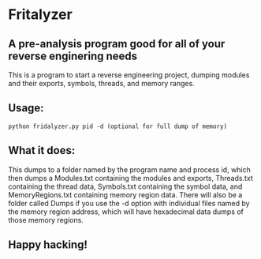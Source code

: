 # Fritalyzer
## A pre-analysis program good for all of your reverse enginering needs

This is a program to start a reverse engineering project, dumping modules and their exports, symbols, threads, and memory ranges.

## Usage:
```python fridalyzer.py pid -d (optional for full dump of memory)```

## What it does:
This dumps to a folder named by the program name and process id, which then dumps a Modules.txt containing the modules and exports, Threads.txt containing the thread data, Symbols.txt containing the symbol data, and MemoryRegions.txt containing memory region data. There will also be a folder called Dumps if you use the -d option with individual files named by the memory region address, which will have hexadecimal data dumps of those memory regions.

## Happy hacking!
